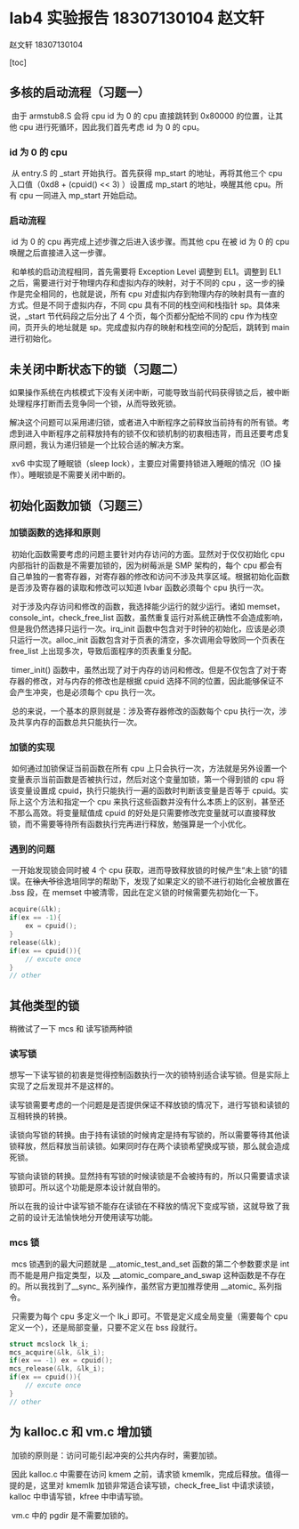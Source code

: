 # lab4 实验报告 18307130104 赵文轩

赵文轩 18307130104

[toc]

## 多核的启动流程（习题一）

​	由于 armstub8.S 会将 cpu id 为 0 的 cpu 直接跳转到 0x80000 的位置，让其他 cpu 进行死循环，因此我们首先考虑 id 为 0  的 cpu。

### id 为 0 的 cpu 

​	从 entry.S 的 _start 开始执行。首先获得 mp_start 的地址，再将其他三个 cpu 入口值（0xd8 + (cpuid() << 3) ）设置成 mp_start 的地址，唤醒其他 cpu。所有 cpu 一同进入 mp_start 开始启动。

### 启动流程

​	id 为 0 的 cpu 再完成上述步骤之后进入该步骤。而其他 cpu 在被 id 为 0 的 cpu 唤醒之后直接进入这一步骤。	

​	和单核的启动流程相同，首先需要将 Exception Level 调整到 EL1。调整到 EL1 之后，需要进行对于物理内存和虚拟内存的映射，对于不同的 cpu ，这一步的操作是完全相同的，也就是说，所有 cpu 对虚拟内存到物理内存的映射具有一直的方式。但是不同于虚拟内存，不同 cpu 具有不同的栈空间和栈指针 sp。具体来说，_start 节代码段之后分出了 4 个页，每个页都分配给不同的 cpu 作为栈空间，页开头的地址就是 sp。完成虚拟内存的映射和栈空间的分配后，跳转到 main 进行初始化。

## 未关闭中断状态下的锁（习题二）

​	如果操作系统在内核模式下没有关闭中断，可能导致当前代码获得锁之后，被中断处理程序打断而去竞争同一个锁，从而导致死锁。

​	解决这个问题可以采用递归锁，或者进入中断程序之前释放当前持有的所有锁。考虑到进入中断程序之前释放持有的锁不仅和锁机制的初衷相违背，而且还要考虑复原问题，我认为递归锁是一个比较合适的解决方案。

​	xv6 中实现了睡眠锁（sleep lock），主要应对需要持锁进入睡眠的情况（IO 操作）。睡眠锁是不需要关闭中断的。

## 初始化函数加锁（习题三）	

### 加锁函数的选择和原则

​	初始化函数需要考虑的问题主要针对内存访问的方面。显然对于仅仅初始化 cpu 内部指针的函数是不需要加锁的，因为树莓派是 SMP 架构的，每个 cpu 都会有自己单独的一套寄存器，对寄存器的修改和访问不涉及共享区域。根据初始化函数是否涉及寄存器的读取和修改可以知道 lvbar 函数必须每个 cpu 执行一次。

​	对于涉及内存访问和修改的函数，我选择能少运行的就少运行。诸如 memset，console_int，check_free_list 函数，虽然重复运行对系统正确性不会造成影响，但是我仍然选择只运行一次。irq_init 函数中包含对于时钟的初始化，应该是必须只运行一次。alloc_init 函数包含对于页表的清空，多次调用会导致同一个页表在 free_list 上出现多次，导致后面程序的页表重复分配。

​	timer_init() 函数中，虽然出现了对于内存的访问和修改。但是不仅包含了对于寄存器的修改，对与内存的修改也是根据 cpuid 选择不同的位置，因此能够保证不会产生冲突，也是必须每个 cpu 执行一次。

​	总的来说，一个基本的原则就是：涉及寄存器修改的函数每个 cpu 执行一次，涉及共享内存的函数总共只能执行一次。

### 加锁的实现

​	如何通过加锁保证当前函数在所有 cpu 上只会执行一次，方法就是另外设置一个变量表示当前函数是否被执行过，然后对这个变量加锁，第一个得到锁的 cpu 将该变量设置成 cpuid，执行只能执行一遍的函数时判断该变量是否等于 cpuid。实际上这个方法和指定一个 cpu 来执行这些函数并没有什么本质上的区别，甚至还不那么高效。将变量赋值成 cpuid 的好处是只需要修改完变量就可以直接释放锁，而不需要等待所有函数执行完再进行释放，勉强算是一个小优化。

### 遇到的问题

​	一开始发现锁会同时被 4 个 cpu 获取，进而导致释放锁的时候产生“未上锁“的错误。在~~徐大爷~~徐逸培同学的帮助下，发现了如果定义的锁不进行初始化会被放置在 .bss 段，在 memset 中被清零，因此在定义锁的时候需要先初始化一下。

```c
acquire(&lk);
if(ex == -1){    
    ex = cpuid();
}
release(&lk);
if(ex == cpuid()){
	// excute once
}
// other
```



## 其他类型的锁

稍微试了一下 mcs 和 读写锁两种锁

### 读写锁

​	想写一下读写锁的初衷是觉得控制函数执行一次的锁特别适合读写锁。但是实际上实现了之后发现并不是这样的。

​	读写锁需要考虑的一个问题是是否提供保证不释放锁的情况下，进行写锁和读锁的互相转换的转换。

​	读锁向写锁的转换。由于持有读锁的时候肯定是持有写锁的，所以需要等待其他读锁释放，然后释放当前读锁。如果同时存在两个读锁希望换成写锁，那么就会造成死锁。

​	写锁向读锁的转换。显然持有写锁的时候读锁是不会被持有的，所以只需要请求读锁即可。所以这个功能是原本设计就自带的。

​	所以在我的设计中读写锁不能存在读锁在不释放的情况下变成写锁，这就导致了我之前的设计无法愉快地分开使用读写功能。

### mcs 锁

​	mcs 锁遇到的最大问题就是 \_\_atomic\_test\_and\_set 函数的第二个参数要求是 int 而不能是用户指定类型，以及 \_\_atomic\_compare\_and\_swap 这种函数是不存在的。所以我找到了\_\_sync\_ 系列操作，虽然官方更加推荐使用 \_\_atomic\_ 系列指令。

​	只需要为每个 cpu 多定义一个 lk_i 即可。不管是定义成全局变量（需要每个 cpu 定义一个），还是局部变量，只要不定义在 bss 段就行。

```c
struct mcslock lk_i;
mcs_acquire(&lk, &lk_i);
if(ex == -1) ex = cpuid();
mcs_release(&lk, &lk_i);
if(ex == cpuid()){
	// excute once
}
// other
```

## 为 kalloc.c  和 vm.c 增加锁

​	加锁的原则是：访问可能引起冲突的公共内存时，需要加锁。

​	因此 kalloc.c 中需要在访问 kmem 之前，请求锁 kmemlk，完成后释放。值得一提的是，这里对 kmemlk 加锁非常适合读写锁，check_free_list 中请求读锁，kalloc 中申请写锁，kfree 中申请写锁。

​	vm.c 中的 pgdir 是不需要加锁的。